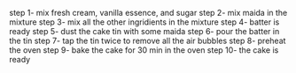 step 1- mix fresh cream, vanilla essence, and sugar 
step 2- mix maida in the mixture
step 3- mix all the other ingridients in the mixture
step 4- batter is ready
step 5- dust the cake tin with some maida
step 6- pour the batter in the tin
step 7- tap the tin twice to remove all the air bubbles
step 8- preheat the oven 
step 9- bake the cake for 30 min in the oven
step 10- the cake is ready 